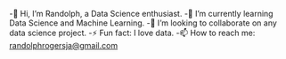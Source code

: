 -👋 Hi, I’m Randolph, a Data Science enthusiast.
-🌱 I’m currently learning Data Science and Machine Learning.
-👯 I’m looking to collaborate on any data science project.
-⚡ Fun fact: I love data.
-📫 How to reach me: randolphrogersja@gmail.com


<!--
**SwattyX/SwattyX** is a ✨ _special_ ✨ repository because its `README.md` (this file) appears on your GitHub profile.

Here are some ideas to get you started:

- 🔭 I’m currently working on ...
- 🌱 I’m currently learning ...
- 👯 I’m looking to collaborate on ...
- 🤔 I’m looking for help with ...
- 💬 Ask me about ...
- 📫 How to reach me: ...
- 😄 Pronouns: ...
- ⚡ Fun fact: ...
-->
